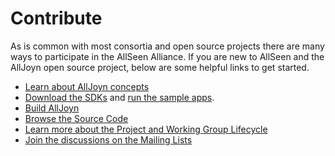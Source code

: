 # Contribute

As is common with most consortia and open source projects there 
are many ways to participate in the AllSeen Alliance. If you are 
new to AllSeen and the AllJoyn open source project, below are some 
helpful links to get started.

* [Learn about AllJoyn concepts][learn]
* [Download the SDKs][download] and [run the sample apps][run-sample-apps].
* [Build AllJoyn][build]
* [Browse the Source Code][source-code]
* [Learn more about the Project and Working Group Lifecycle][lifecycle]
* [Join the discussions on the Mailing Lists][mailing-lists]

[learn]: /learn
[download]: /download
[run-sample-apps]: /develop/run_sample_apps
[build]: /develop/building
[source-code]: https://git.allseenalliance.org/gerrit/#/admin/projects/
[lifecycle]: /contribute/project-lifecycle
[mailing-lists]: https://lists.allseenalliance.org/
